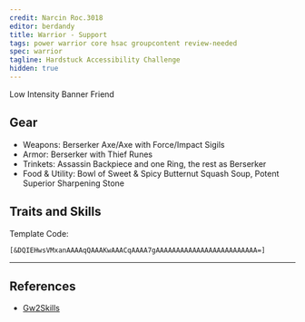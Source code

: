 ```yaml
---
credit: Narcin Roc.3018
editor: berdandy
title: Warrior - Support
tags: power warrior core hsac groupcontent review-needed
spec: warrior
tagline: Hardstuck Accessibility Challenge
hidden: true
---
```


Low Intensity Banner Friend

## Gear

- Weapons: Berserker Axe/Axe with Force/Impact Sigils
- Armor: Berserker with Thief Runes
- Trinkets: Assassin Backpiece and one Ring, the rest as Berserker
- Food & Utility: Bowl of Sweet & Spicy Butternut Squash Soup, Potent Superior Sharpening Stone

## Traits and Skills

Template Code:

`[&DQIEHwsVMxanAAAAqQAAAKwAAACqAAAA7gAAAAAAAAAAAAAAAAAAAAAAAAA=]`

---

<div
  data-armory-embed='skills'
  data-armory-ids='14401,14404,14407,14405,14419'
>
</div>
<div
  data-armory-embed='specializations'
  data-armory-ids='4,11,51'
  data-armory-4-traits='1444,1449,1437'
  data-armory-11-traits='1469,1486,1667'
  data-armory-51-traits='1413,1484,1369'
>
</div>
<script async src='https://unpkg.com/armory-embeds@^0.x.x/armory-embeds.js'></script>



## References

- [Gw2Skills](http://gw2skills.net/editor/?PKgAcelJwmYcsOGJO+SVLLA-zxQYhohrbHkYZUbCURB45BJM2AvlIOjA-e)
